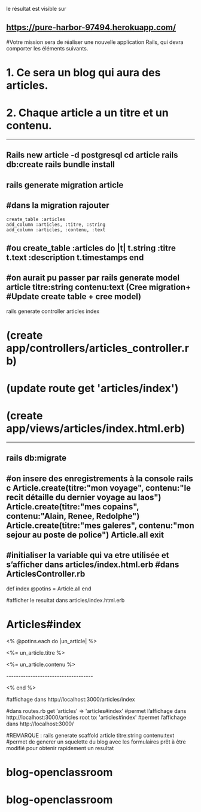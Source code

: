
le résultat est visible sur

https://pure-harbor-97494.herokuapp.com/
----------------------------------------------

#Votre mission sera de réaliser une nouvelle application Rails, qui devra comporter les éléments suivants.
#    1. Ce sera un blog qui aura des articles. 
#    2. Chaque article a un titre et un contenu. 
----------------------------------------------------------------------
Rails new article -d postgresql
cd article
rails db:create
rails bundle install
------------------------------------------------------------------------
rails generate migration article
------------------------------------------------------------------------
#dans la migration rajouter
----------------------------------------
    create_table :articles
    add_column :articles, :titre, :string
    add_column :articles, :contenu, :text

#ou
    create_table :articles do |t|
      t.string  :titre
      t.text    :description
      t.timestamps
 end
----------------------------
#on aurait pu passer par rails generate model article titre:string  contenu:text (Cree migration+
#Update create table + cree model)
----------------------------
rails generate controller articles index
#                         (create  app/controllers/articles_controller.rb)
#                         (update route  get 'articles/index')
#                         (create    app/views/articles/index.html.erb)
----------------------------
rails db:migrate
----------------------------
#on insere des enregistrements à la console
rails c
 Article.create(titre:"mon voyage", contenu:"le recit détaille du dernier voyage au laos")
 Article.create(titre:"mes copains", contenu:"Alain, Renee, Redolphe")
 Article.create(titre:"mes galeres", contenu:"mon sejour au poste de police")
Article.all
exit 
----------------------------
#initialiser la variable qui va etre utilisée et s’afficher dans articles/index.html.erb
#dans ArticlesController.rb
----------------------------

  def index
    @potins = Article.all
end

#afficher le resultat dans articles/index.html.erb
<h1>Articles#index</h1>

<% @potins.each do |un_article| %>

  <p><%= un_article.titre %></p>
  <p><%= un_article.contenu %></p>
  <p> ------------------------------------</p>

<% end %>

#affichage dans http://localhost:3000/articles/index

#dans routes.rb
get 'articles' => 'articles#index'
#permet l’affichage dans http://localhost:3000/articles
 root to: 'articles#index'
#permet l’affichage dans http://localhost:3000/

#REMARQUE : 
rails generate scaffold article titre:string  contenu:text 
#permet de generer un squelette du blog avec les formulaires prêt à être modifié pour obtenir rapidement un resultat




# blog-openclassroom
# blog-openclassroom

